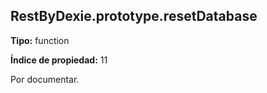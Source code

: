 ## RestByDexie.prototype.resetDatabase

**Tipo:** function

**Índice de propiedad:** 11

Por documentar.



